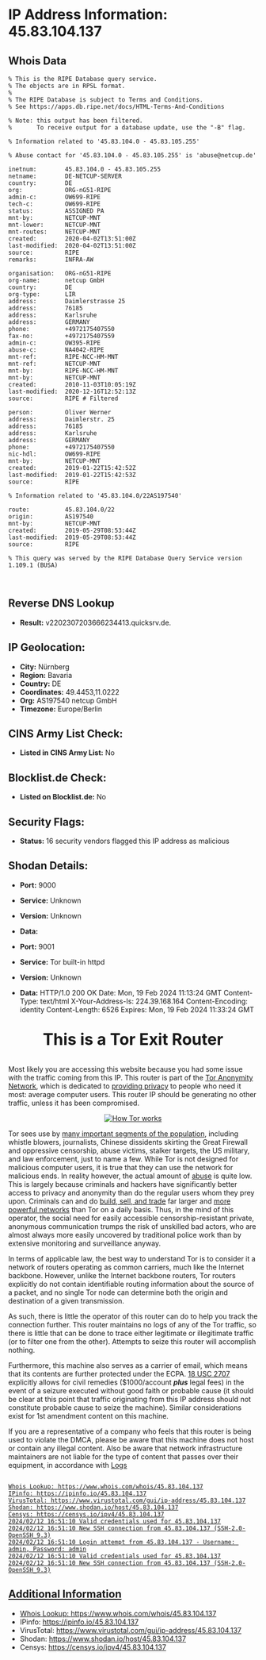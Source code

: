# IP Address Information: 45.83.104.137

## Whois Data
```
% This is the RIPE Database query service.
% The objects are in RPSL format.
%
% The RIPE Database is subject to Terms and Conditions.
% See https://apps.db.ripe.net/docs/HTML-Terms-And-Conditions

% Note: this output has been filtered.
%       To receive output for a database update, use the "-B" flag.

% Information related to '45.83.104.0 - 45.83.105.255'

% Abuse contact for '45.83.104.0 - 45.83.105.255' is 'abuse@netcup.de'

inetnum:        45.83.104.0 - 45.83.105.255
netname:        DE-NETCUP-SERVER
country:        DE
org:            ORG-nG51-RIPE
admin-c:        OW699-RIPE
tech-c:         OW699-RIPE
status:         ASSIGNED PA
mnt-by:         NETCUP-MNT
mnt-lower:      NETCUP-MNT
mnt-routes:     NETCUP-MNT
created:        2020-04-02T13:51:00Z
last-modified:  2020-04-02T13:51:00Z
source:         RIPE
remarks:        INFRA-AW

organisation:   ORG-nG51-RIPE
org-name:       netcup GmbH
country:        DE
org-type:       LIR
address:        Daimlerstrasse 25
address:        76185
address:        Karlsruhe
address:        GERMANY
phone:          +4972175407550
fax-no:         +4972175407559
admin-c:        OW395-RIPE
abuse-c:        NA4042-RIPE
mnt-ref:        RIPE-NCC-HM-MNT
mnt-ref:        NETCUP-MNT
mnt-by:         RIPE-NCC-HM-MNT
mnt-by:         NETCUP-MNT
created:        2010-11-03T10:05:19Z
last-modified:  2020-12-16T12:52:13Z
source:         RIPE # Filtered

person:         Oliver Werner
address:        Daimlerstr. 25
address:        76185
address:        Karlsruhe
address:        GERMANY
phone:          +4972175407550
nic-hdl:        OW699-RIPE
mnt-by:         NETCUP-MNT
created:        2019-01-22T15:42:52Z
last-modified:  2019-01-22T15:42:53Z
source:         RIPE

% Information related to '45.83.104.0/22AS197540'

route:          45.83.104.0/22
origin:         AS197540
mnt-by:         NETCUP-MNT
created:        2019-05-29T08:53:44Z
last-modified:  2019-05-29T08:53:44Z
source:         RIPE

% This query was served by the RIPE Database Query Service version 1.109.1 (BUSA)



```
## Reverse DNS Lookup
- **Result:** v2202307203666234413.quicksrv.de.

## IP Geolocation:
- **City:** Nürnberg
- **Region:** Bavaria
- **Country:** DE
- **Coordinates:** 49.4453,11.0222
- **Org:** AS197540 netcup GmbH
- **Timezone:** Europe/Berlin

## CINS Army List Check:
- **Listed in CINS Army List:** 
No

## Blocklist.de Check:
- **Listed on Blocklist.de:** 
No

## Security Flags:
- **Status:** 16 security vendors flagged this IP address as malicious

## Shodan Details:
- **Port:** 9000
- **Service:** Unknown
- **Version:** Unknown
- **Data:** 

- **Port:** 9001
- **Service:** Tor built-in httpd
- **Version:** Unknown
- **Data:** HTTP/1.0 200 OK
Date: Mon, 19 Feb 2024 11:13:24 GMT
Content-Type: text/html
X-Your-Address-Is: 224.39.168.164
Content-Encoding: identity
Content-Length: 6526
Expires: Mon, 19 Feb 2024 11:33:24 GMT

<?xml version="1.0"?>
<!DOCTYPE html PUBLIC "-//W3C//DTD XHTML 1.0 Strict//EN"
    "http://www.w3.org/TR/xhtml1/DTD/xhtml1-strict.dtd">
<html xmlns="http://www.w3.org/1999/xhtml">
<head>
<meta http-equiv="Content-Type" content="text/html;charset=utf-8" />
<title>This is a Tor Exit Router</title>

<!--

This notice is intended to be placed on a virtual host for a domain that
your Tor exit node IP reverse resolves to so that people who may be about
to file an abuse complaint would check it first before bothering you or
your ISP. Ex:
http://tor-exit.yourdomain.org or http://tor-readme.yourdomain.org.

This type of setup has proven very effective at reducing abuse complaints
for exit node operators.

There are a few places in this document that you may want to customize.
They are marked with FIXME.

-->

</head>
<body>

<p style="text-align:center; font-size:xx-large; font-weight:bold">This is a
Tor Exit Router</p>

<p>
Most likely you are accessing this website because you had some issue with
the traffic coming from this IP. This router is part of the <a
href="https://www.torproject.org/">Tor Anonymity Network</a>, which is
dedicated to <a href="https://2019.www.torproject.org/about/overview">providing
privacy</a> to people who need it most: average computer users. This
router IP should be generating no other traffic, unless it has been
compromised.</p>


<!-- FIXME: you should probably grab your own copy of how_tor_works_thumb.png
     and serve it locally -->

<p style="text-align:center">
<a href="https://2019.www.torproject.org/about/overview">
<img src="https://2019.www.torproject.org/images/how_tor_works_thumb.png" alt="How Tor works" style="border-style:none"/>
</a></p>

<p>
Tor sees use by <a href="https://2019.www.torproject.org/about/torusers">many
important segments of the population</a>, including whistle blowers,
journalists, Chinese dissidents skirting the Great Firewall and oppressive
censorship, abuse victims, stalker targets, the US military, and law
enforcement, just to name a few.  While Tor is not designed for malicious
computer users, it is true that they can use the network for malicious ends.
In reality however, the actual amount of <a
href="https://2019.www.torproject.org/docs/faq-abuse">abuse</a> is quite low. This
is largely because criminals and hackers have significantly better access to
privacy and anonymity than do the regular users whom they prey upon. Criminals
can and do <a
href="http://voices.washingtonpost.com/securityfix/2008/08/web_fraud_20_tools.html">build,
sell, and trade</a> far larger and <a
href="http://voices.washingtonpost.com/securityfix/2008/08/web_fraud_20_distributing_your.html">more
powerful networks</a> than Tor on a daily basis. Thus, in the mind of this
operator, the social need for easily accessible censorship-resistant private,
anonymous communication trumps the risk of unskilled bad actors, who are
almost always more easily uncovered by traditional police work than by
extensive monitoring and surveillance anyway.</p>

<p>
In terms of applicable law, the best way to understand Tor is to consider it a
network of routers operating as common carriers, much like the Internet
backbone. However, unlike the Internet backbone routers, Tor routers
explicitly do not contain identifiable routing information about the source of
a packet, and no single Tor node can determine both the origin and destination
of a given transmission.</p>

<p>
As such, there is little the operator of this router can do to help you track
the connection further. This router maintains no logs of any of the Tor
traffic, so there is little that can be done to trace either legitimate or
illegitimate traffic (or to filter one from the other).  Attempts to
seize this router will accomplish nothing.</p>

<!-- FIXME: US-Only section. Remove if you are a non-US operator -->

<p>
Furthermore, this machine also serves as a carrier of email, which means that
its contents are further protected under the ECPA. <a
href="http://www.law.cornell.edu/uscode/text/18/2707">18
USC 2707</a> explicitly allows for civil remedies ($1000/account
<i><b>plus</b></i>  legal fees)
in the event of a seizure executed without good faith or probable cause (it
should be clear at this point that traffic originating from this IP address
should not constitute probable cause to seize the
machine). Similar considerations exist for 1st amendment content on this
machine.</p>

<!-- FIXME: May or may not be US-only. Some non-US tor nodes have in
     fact reported DMCA harassment... -->

<p>
If you are a representative of a company who feels that this router is being
used to violate the DMCA, please be aware that this machine does not host or
contain any illegal content. Also be aware that network infrastructure
maintainers are not liable for the type of content that passes over their
equipment, in accordance with <a
href="http://www.law.cornell.edu/usc

- **Port:** 9101
- **Service:** Unknown
- **Version:** Unknown
- **Data:** HTTP/1.0 200 OK
Date: Sun, 11 Feb 2024 03:22:30 GMT
Content-Type: text/html
X-Your-Address-Is: 224.44.205.111
Content-Encoding: identity
Content-Length: 6526
Expires: Sun, 11 Feb 2024 03:42:30 GMT



## Logs
```

Whois Lookup: https://www.whois.com/whois/45.83.104.137
IPinfo: https://ipinfo.io/45.83.104.137
VirusTotal: https://www.virustotal.com/gui/ip-address/45.83.104.137
Shodan: https://www.shodan.io/host/45.83.104.137
Censys: https://censys.io/ipv4/45.83.104.137
2024/02/12 16:51:10 Valid credentials used for 45.83.104.137
2024/02/12 16:51:10 New SSH connection from 45.83.104.137 (SSH-2.0-OpenSSH_9.3)
2024/02/12 16:51:10 Login attempt from 45.83.104.137 - Username: admin, Password: admin
2024/02/12 16:51:10 Valid credentials used for 45.83.104.137
2024/02/12 16:51:10 New SSH connection from 45.83.104.137 (SSH-2.0-OpenSSH_9.3)

```
## Additional Information
- Whois Lookup: https://www.whois.com/whois/45.83.104.137
- IPinfo: https://ipinfo.io/45.83.104.137
- VirusTotal: https://www.virustotal.com/gui/ip-address/45.83.104.137
- Shodan: https://www.shodan.io/host/45.83.104.137
- Censys: https://censys.io/ipv4/45.83.104.137

